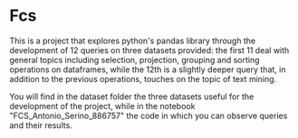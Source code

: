 # Fcs
This is a project that explores python's pandas library through the development of 12 queries on three datasets provided: the first 11 deal with general topics including selection, projection, grouping and sorting operations on dataframes, while the 12th is a slightly deeper query that, in addition to the previous operations, touches on the topic of text mining.

You will find in the dataset folder the three datasets useful for the development of the project, while in the notebook "FCS_Antonio_Serino_886757" the code in which you can observe queries and their results.
